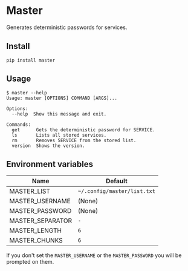 # Master

Generates deterministic passwords for services.


## Install

    pip install master


## Usage

```
$ master --help
Usage: master [OPTIONS] COMMAND [ARGS]...

Options:
  --help  Show this message and exit.

Commands:
  get      Gets the deterministic password for SERVICE.
  ls       Lists all stored services.
  rm       Removes SERVICE from the stored list.
  version  Shows the version.
```


## Environment variables

| Name              | Default                       |
| ----------------- | ----------------------------- |
| MASTER_LIST       | `~/.config/master/list.txt`   |
| MASTER_USERNAME   | (None)                        |
| MASTER_PASSWORD   | (None)                        |
| MASTER_SEPARATOR  | `-`                           |
| MASTER_LENGTH     | `6`                           |
| MASTER_CHUNKS     | `6`                           |

If you don't set the `MASTER_USERNAME` or the `MASTER_PASSWORD` you will
be prompted on them.
